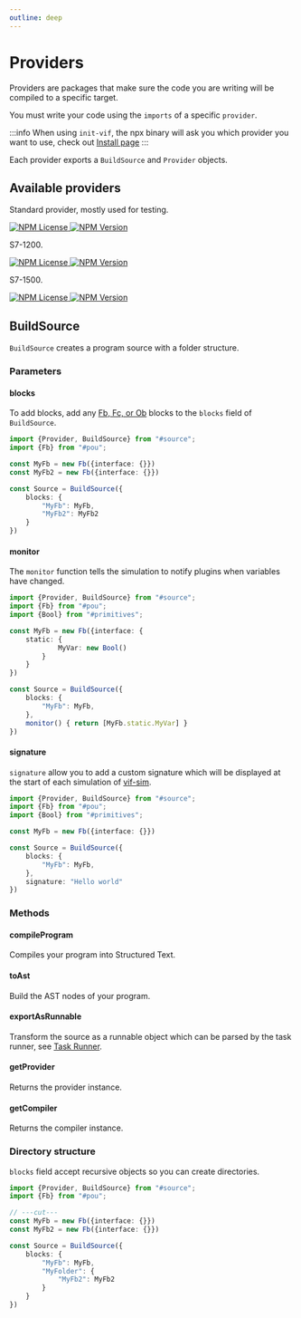 ```yaml
---
outline: deep
---
```


# Providers

Providers are packages that make sure the code you are writing will be compiled to a specific target.

You must write your code using the `imports` of a specific `provider`.

:::info
When using `init-vif`, the npx binary will ask you which provider you want to use, check
out [Install page](/en/install/install)
:::

Each provider exports a `BuildSource` and `Provider` objects.

## Available providers

Standard provider, mostly used for testing.

<a href="https://www.npmjs.com/package/@vifjs/standard" target="_blank" class="flex flex-row gap-2 w-max">
    <img crossorigin="anonymous" alt="NPM License" src="https://img.shields.io/npm/l/@vifjs/standard">
    <img crossorigin="anonymous" alt="NPM Version" src="https://img.shields.io/npm/v/@vifjs/standard">
</a>

S7-1200.

<a href="https://www.npmjs.com/package/@vifjs/s7-1200" target="_blank" class="flex flex-row gap-2 w-max">
    <img crossorigin="anonymous" alt="NPM License" src="https://img.shields.io/npm/l/@vifjs/s7-1200">
    <img crossorigin="anonymous" alt="NPM Version" src="https://img.shields.io/npm/v/@vifjs/s7-1200">
</a>

S7-1500.

<a href="https://www.npmjs.com/package/@vifjs/s7-1500" target="_blank" class="flex flex-row gap-2 w-max">
    <img crossorigin="anonymous" alt="NPM License" src="https://img.shields.io/npm/l/@vifjs/s7-1500">
    <img crossorigin="anonymous" alt="NPM Version" src="https://img.shields.io/npm/v/@vifjs/s7-1500">
</a>

## BuildSource

`BuildSource` creates a program source with a folder structure.

### Parameters

#### blocks

To add blocks, add any [Fb, Fc, or Ob](/en/language/pou) blocks to the `blocks` field of `BuildSource`.

```ts twoslash
import {Provider, BuildSource} from "#source";
import {Fb} from "#pou";

const MyFb = new Fb({interface: {}})
const MyFb2 = new Fb({interface: {}})

const Source = BuildSource({
    blocks: {
        "MyFb": MyFb,
        "MyFb2": MyFb2
    }
})
```

#### monitor

The `monitor` function tells the simulation to notify plugins when variables have changed.

```ts twoslash
import {Provider, BuildSource} from "#source";
import {Fb} from "#pou";
import {Bool} from "#primitives";

const MyFb = new Fb({interface: {
    static: {
            MyVar: new Bool()    
        }
    }
})

const Source = BuildSource({
    blocks: {
        "MyFb": MyFb,
    },
    monitor() { return [MyFb.static.MyVar] }
})
```

#### signature

`signature` allow you to add a custom signature which will be displayed at the start of each simulation of [vif-sim](/en/simulation/introduction).

```ts twoslash
import {Provider, BuildSource} from "#source";
import {Fb} from "#pou";
import {Bool} from "#primitives";

const MyFb = new Fb({interface: {}})

const Source = BuildSource({
    blocks: {
        "MyFb": MyFb,
    },
    signature: "Hello world"
})
```

### Methods

#### compileProgram

Compiles your program into Structured Text.

#### toAst

Build the AST nodes of your program.

#### exportAsRunnable

Transform the source as a runnable object which can be parsed by the task runner,
see [Task Runner](/en/concept/architecture/task-runner).

#### getProvider

Returns the provider instance.

#### getCompiler

Returns the compiler instance.

### Directory structure

`blocks` field accept recursive objects so you can create directories.

```ts twoslash
import {Provider, BuildSource} from "#source";
import {Fb} from "#pou";

// ---cut---
const MyFb = new Fb({interface: {}})
const MyFb2 = new Fb({interface: {}})

const Source = BuildSource({
    blocks: {
        "MyFb": MyFb,
        "MyFolder": {
            "MyFb2": MyFb2
        }
    }
})
```